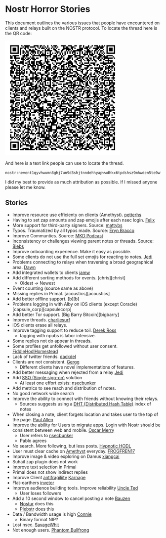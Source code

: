 # Nostr Horror Stories

This document outlines the various issues that people have encountered on clients and relays built on the NOSTR protocol. To locate the thread here is the QR code:

![nostr-horror-stories.png](./assets/nostr-horror-stories.png)

And here is a text link people can use to locate the thread.

```
nostr:nevent1qyvhwumn8ghj7un9d3shjtnndehhyapwwdhkx6tpdshsz9mhwden5te0wfjkccte9ec8y6tdv9kzumn9wshsz9nhwden5te0wfjkccte9ehx7um5wghxuet59uq3xamnwvaz7tmsw4e8qmr9wpskwtn9wvhszrnhwden5te0dehhxtnvdakz7qg4waehxw309aex2mrp0yhxgctdw4eju6t09uq3wamnwvaz7tmjv4kxz7fwdehhxarj9e3xzmny9uq3vamnwvaz7tm9v3jkutnwdaehgu3wd3skuep0qywhwumn8ghj7mn0wd68ytnzd96xxmmfdejhytnnda3kjctv9uq35amnwvaz7tmwdaehgu3w0fjkyetyv4jjucmvda6kgtcqyq5kxxjxwvqjq3hq6x6kvwrxycqq605v8hphspy8zpuzgny767a5zk28ft3
```

I did my best to provide as much attribution as possible. If I missed anyone please let me know.

## Stories

- Improve resource use efficienty on clients (Amethyst). [petterhs][petterhs]
- Having to set zap amounts and zap emojis after each nsec login. [Felix](https://nostr.band/?q=nevent1qythwumn8ghj7un9d3shjtnswf5k6ctv9ehx2ap0qyghwumn8ghj7mn0wd68ytnhd9hx2tcpz3mhxue69uhkummnw3ezud3c8qhx7un89uqjvamnwvaz7tmxw3czu6rpd35kvctc9ee8warg94skzcmgv4hzuer99ahx7um5wgq3jamnwvaz7tmsw43xc6tr9eex2mrp095kueewd9hj7qgnwaehxw309ac82unsd3jhqct89ejhxtcprdmhxue69uhhyetvv9ujummjv9hxwetsd9kxctnyv4mz7qghwaehxw309aex2mrp0yhxummnw3ezucnpdejz7qgwwaehxw309ahx7uewd3hkctcpz4mhxue69uhhyetvv9ujuerpd46hxtnfduhsqgyxwtqdxml20cgaamleeyk09khuregc5hl3vx6q4ynlkvh07tj47g3rqeth)
- More support for third-party signers. Source: [mattybs](https://nostr.band/?q=note18jezfc73fd6rvpdjpf56w0zsx2rzjnpy4vnt0dqnwhyu6t33hwvszweac6)
- Typos. Traumatized by all typos made. Source: [Eryn Bracco](https://nostr.band/?q=note13aecr7tp7u8xgzm9w0u0jq79kdqcfxt5nz3457j4jq9rr9cn5y5qmh69ny)
- Improve Communties. Source: [MKD Podcast](https://nostr.band/?q=note1pad48m90f4frntd8sc5fstzz2687a4qhvhl8fkghzx5pddaxry5qn0z90l)
- Inconsistency or challenges viewing parent notes or threads. Source: [Biebs][biebs]
- Improve onboarding experience. Make it easy as possible.
- Some clients do not use the full set emojis for reacting to notes. [Jedi](https://nostr.band/?q=note1mh35v6jr5094lxd0z9ln56djjk5tm3xqhtlnnpktnpsa0v0nmkcsuevsh3)
- Problems connecting to relays when traversing a broad geographical area. [Dawn](https://nostr.band/?q=note1wkcwhsjsf4q0kaw33arwlslljmz3fhwtrg6shdwpn4v6ewzxsh2qhqaa9k)
- Add integrated wallets to clients [jamw](https://nostr.band/?q=note1zzrut0vjm5flwv7zdd32pd63765lgyffq4fm7hpaf6pvxkgpehxse3ue4x)
- Add different sorting methods for events. [chris][christ]
	- Oldest -> Newest
- Event counting (source same as above)
- Missing replies in Primal. [acoustics][acoustics]
- Add better offline support. [b][b]
- Problems logging in with Alby on iOS clients (except Coracle) [capsule_corp][capsulecorp]
- Add better Tor support. [Big Barry Bitcoin][bigbarry]
- Improve threads. [charliesurf][charliesurf]
- iOS clients erase all relays. 
- Improve tagging support to reduce toil. [Derek Ross][derekross]
	- tagging with npubs is labor intensive.
- Some replies not do appear in threads. 
- Some profiles get unfollowed without user consent. [FiddleHodlHomestead][fiddlehodl]
- Lack of twitter friends. [dackdel](https://nostr.band/?q=note1xzj28q2su3gapvsufpe0yzztvrcnckrlefpw30fszcgtcnemfcys3zyp6t)
- Clients are not consistent. [Gergg](https://nostr.band/?q=note1j7u2gunxmj5zmxe00kpk877uchlmwp8rys863kly705f6395l5hqyz429p)
	- Different clients have novel implementations of features.
- Add better messaging when rejected from a relay [Jedi](https://nostr.band/?q=note1l24p2k0jdwkmmgz29jf0hqfpuqtf8dc7uhce472weu4gv8uy7eks8m83uq)
- Add [SSO (Single sign-on)](https://en.wikipedia.org/wiki/Single_sign-on) solution
	- At least one effort exists: [nsecbunker](https://nsecbunker.com/)
- Add metrics to see reach and distribution of notes.
- No good network wide search
- Improve the ability to connect with friends without knowing their relays.
	- Sources suggests using a [DHT (Distributed Hash Table)](https://en.wikipedia.org/wiki/Distributed_hash_table) index of notes
- When closing a note, client forgets location and takes user to the top of the page. [Paul Allen](https://nostr.band/?q=note1047d0g5yuwwau46q0cmanlv06jhpdm02tqrn0l9w5jkchzjukxfqhmue9r)
- Improve the ability for Users to migrate apps. Login with Nostr should be consistent between web and mobile. [Oscar Merry](https://nostr.band/?q=note1y40dzcnhed5403646u2wqp0q0jnxm8f56sjq97k50vx3v0qdrrsssgnhhv)
	- User refers to [nsecbunker](https://nsecbunker.com/)
	- Pablo agrees
- No search. More following, but less posts. [Hypnotic HODL](https://nostr.band/?q=note1qkq005glqt3pqzlcz2nlu3dns2j0lstpv276n4nrjf7hzgzez0qqytklar)
- User must clear cache on [Amethyst](https://github.com/vitorpamplona/amethyst) everyday. [FROGFREN17](https://nostr.band/?q=note1frq89qt0c5kl47cndvg0le7eezd2der2ztehmp7zdr25hm99ny7qpzrg9e)
- Improve image & video exploring on Damus [xiangcai](https://nostr.band/?q=note15jvrwvzm6fx3f3z606a2h9jyr5tzzj0gcdn9e5hapq270jydfuksmm6cr5)
- Suhail zap plugin does not work
- Improve text selection in Primal
- Primal does not show indirect replies
- Improve Client [antifragiliity](https://en.wikipedia.org/wiki/Antifragility) [Karnage](https://nostr.band/?q=note15uc9mlpj5rkmxa46u3ur74n20x0zuyl9c3tkt7qp2q8mk9fg3tjqtpcvve)
- Flat-earthers [invetor](https://nostr.band/?q=note123ee2r8cdc9mfkq3dmsp5zlpjqm5jdkay5llev0gd9pnypzcvzzsg4ptj4)
- Improve audience building tools. Improve reliability [Uncle Ted](https://nostr.band/?q=note15yk002uwqfu4evdqnhud0nfxa00pxtws9mv38p5lrhg29txs2qmqg7xl9k)
	- User loses followers
- Add a 10 second window to cancel posting a note [Bauzen](https://nostr.band/?q=note12ffq29mye5jekrn7r2pra0y627ar4jnudpnzs7la068cgq4v076qp25524)
	- [Nostur](https://nostur.com/) does this
	- [Plebstr](https://plebstr.com/) does this
- Data / Bandwidth usage is high [Connie](https://nostr.band/?q=note1ka4s6fn2xv2fsa4xwh8kzruqkaqugyvcaqk72vnlryrc2xy0vuasrfcxe0)
	- Binary format NIP?
- Lost nsec. [SavageWhit](https://nostr.band/?q=note1yf9djks03ruqcrtw940wseftqjgl8rwkm4rmacq6xacxl9k6l7yqh29nf8)
- Not enough users. [Phantom Bullfrong][phantom]

[petterhs]: https://nostr.band/?q=note15k7rh79zav384r77420nm3nu3x8g943hl930k4zxru0lgtws3h0qtawq7l
[phantom]: https://nostr.band/?q=note19huqqc0m63a829d0z5xfk6w53qfhwje00lcmhwn0hupvamd39erq5vt9uc
[biebs]: https://nostr.band/?q=note193epjvj23d8hzdqq8plq5zg59eqke5s2vfywepcemr7rj6d5x4tsuu5nfp
[derekross]: https://nostr.band/?q=note1yl0tanfczwlj98r3ep07xrnd2hzm5tgxal36j9vnvc5ww5mjk4fqt6l93k
[fiddlehodl]: https://nostr.band/?q=note185s5r7f3q4vcrdddv8mlthkkkyla2l4p94fhmfcpdxy6czd0udkq5xy6rd
[charliesurf]: https://nostr.band/?q=note19rsnvgcgs9lxzl7ar9qfe4kv087z0pvcvcyesagn2sjjjnlst32smw5chg
